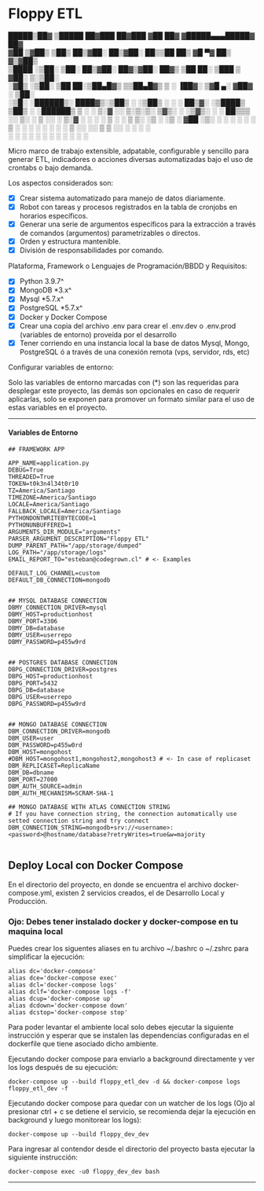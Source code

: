 # Floppy ETL


  █████▒██▓     ▒█████   ██▓███   ██▓███ ▓██   ██▓   ▓█████▄▄▄█████▓ ██▓    
▓██   ▒▓██▒    ▒██▒  ██▒▓██░  ██▒▓██░  ██▒▒██  ██▒   ▓█   ▀▓  ██▒ ▓▒▓██▒    
▒████ ░▒██░    ▒██░  ██▒▓██░ ██▓▒▓██░ ██▓▒ ▒██ ██░   ▒███  ▒ ▓██░ ▒░▒██░    
░▓█▒  ░▒██░    ▒██   ██░▒██▄█▓▒ ▒▒██▄█▓▒ ▒ ░ ▐██▓░   ▒▓█  ▄░ ▓██▓ ░ ▒██░    
░▒█░   ░██████▒░ ████▓▒░▒██▒ ░  ░▒██▒ ░  ░ ░ ██▒▓░   ░▒████▒ ▒██▒ ░ ░██████▒
 ▒ ░   ░ ▒░▓  ░░ ▒░▒░▒░ ▒▓▒░ ░  ░▒▓▒░ ░  ░  ██▒▒▒    ░░ ▒░ ░ ▒ ░░   ░ ▒░▓  ░
 ░     ░ ░ ▒  ░  ░ ▒ ▒░ ░▒ ░     ░▒ ░     ▓██ ░▒░     ░ ░  ░   ░    ░ ░ ▒  ░
 ░ ░     ░ ░   ░ ░ ░ ▒  ░░       ░░       ▒ ▒ ░░        ░    ░        ░ ░   
           ░  ░    ░ ░                    ░ ░           ░  ░            ░  ░
                                          ░ ░                               


Micro marco de trabajo extensible, adpatable, configurable y sencillo para generar ETL, indicadores o acciones diversas automatizadas bajo el uso de crontabs o bajo demanda.

Los aspectos considerados son:
- [x] Crear sistema automatizado para manejo de datos diariamente.
- [x] Robot con tareas y procesos registrados en la tabla de cronjobs en horarios específicos.
- [x] Generar una serie de argumentos específicos para la extracción a través de comandos (argumentos) parametrizables o directos.
- [x] Orden y estructura mantenible.
- [x] División de responsabilidades por comando.

Plataforma, Framework o Lenguajes de Programación/BBDD y Requisitos:
- [x] Python 3.9.7^
- [x] MongoDB *3.x^
- [x] Mysql *5.7.x^
- [x] PostgreSQL *5.7.x^
- [x] Docker y Docker Compose
- [x] Crear una copia del archivo .env para crear el .env.dev o .env.prod (variables de entorno) proveída por el desarrollo
- [x] Tener corriendo en una instancia local la base de datos Mysql, Mongo, PostgreSQL ó a través de una conexión remota (vps, servidor, rds, etc)

Configurar variables de entorno:

Solo las variables de entorno marcadas con (*) son las requeridas para desplegar este proyecto, las demás son opcionales en caso de requerir aplicarlas, solo se exponen para promover un formato similar para el uso de estas variables en el proyecto.

------------------------------------
#### Variables de Entorno
```
## FRAMEWORK APP

APP_NAME=application.py
DEBUG=True
THREADED=True
TOKEN=t0k3n4l34t0r10
TZ=America/Santiago
TIMEZONE=America/Santiago
LOCALE=America/Santiago
FALLBACK_LOCALE=America/Santiago
PYTHONDONTWRITEBYTECODE=1
PYTHONUNBUFFERED=1
ARGUMENTS_DIR_MODULE="arguments"
PARSER_ARGUMENT_DESCRIPTION="Floppy ETL"
DUMP_PARENT_PATH="/app/storage/dumped"
LOG_PATH="/app/storage/logs"
EMAIL_REPORT_TO="esteban@codegrown.cl" # <- Examples

DEFAULT_LOG_CHANNEL=custom
DEFAULT_DB_CONNECTION=mongodb


## MYSQL DATABASE CONNECTION
DBMY_CONNECTION_DRIVER=mysql
DBMY_HOST=productionhost
DBMY_PORT=3306
DBMY_DB=database
DBMY_USER=userrepo
DBMY_PASSWORD=p455w9rd


## POSTGRES DATABASE CONNECTION
DBPG_CONNECTION_DRIVER=postgres
DBPG_HOST=productionhost
DBPG_PORT=5432
DBPG_DB=database
DBPG_USER=userrepo
DBPG_PASSWORD=p455w9rd


## MONGO DATABASE CONNECTION
DBM_CONNECTION_DRIVER=mongodb
DBM_USER=user
DBM_PASSWORD=p455w0rd
DBM_HOST=mongohost
#DBM_HOST=mongohost1,mongohost2,mongohost3 # <- In case of replicaset
DBM_REPLICASET=ReplicaName
DBM_DB=dbname
DBM_PORT=27000
DBM_AUTH_SOURCE=admin
DBM_AUTH_MECHANISM=SCRAM-SHA-1

## MONGO DATABASE WITH ATLAS CONNECTION STRING
# If you have connection string, the connection automatically use setted connection string and try connect
DBM_CONNECTION_STRING=mongodb+srv://<username>:<password>@hostname/database?retryWrites=true&w=majority


```

Deploy Local con Docker Compose
------------------------------------
En el directorio del proyecto, en donde se encuentra el archivo docker-compose.yml, existen 2 servicios creados, el de Desarrollo Local y Producción.

### Ojo: Debes tener instalado docker y docker-compose en tu maquina local

Puedes crear los siguentes aliases en tu archivo ~/.bashrc o ~/.zshrc para simplificar la ejecución:

```
alias dc='docker-compose'
alias dce='docker-compose exec'
alias dcl='docker-compose logs'
alias dclf='docker-compose logs -f'
alias dcup='docker-compose up'
alias dcdown='docker-compose down'
alias dcstop='docker-compose stop'
```

Para poder levantar el ambiente local solo debes ejecutar la siguiente instrucción y esperar que se instalen las dependencias configuradas en el dockerfile que tiene asociado dicho ambiente.

Ejecutando docker compose para enviarlo a background directamente y ver los logs después de su ejecución:

```
docker-compose up --build floppy_etl_dev -d && docker-compose logs floppy_etl_dev -f
```

Ejecutando docker compose para quedar con un watcher de los logs (Ojo al presionar ctrl + c se detiene el servicio, se recomienda dejar la ejecución en background y luego monitorear los logs):

```
docker-compose up --build floppy_dev_dev
```

Para ingresar al contendor desde el directorio del proyecto basta ejecutar la siguiente instrucción:

```
docker-compose exec -u0 floppy_dev_dev bash
```
------------------------------------